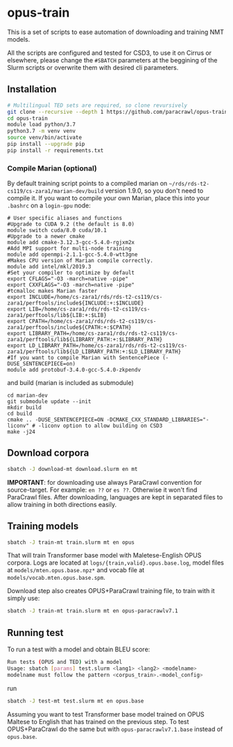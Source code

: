 # opus-train
This is a set of scripts to ease automation of downloading and training NMT models.

All the scripts are configured and tested for CSD3, to use it on Cirrus or elsewhere, please change the `#SBATCH` parameters at the beggining of the Slurm scripts or overwrite them with desired cli parameters.

## Installation
```bash
# Multilingual TED sets are required, so clone revursively
git clone --recursive --depth 1 https://github.com/paracrawl/opus-train
cd opus-train
module load python/3.7
python3.7 -m venv venv
source venv/bin/activate
pip install --upgrade pip
pip install -r requirements.txt
```

### Compile Marian (optional)
By default training script points to a compiled marian on `~/rds/rds-t2-cs119/cs-zara1/marian-dev/build` version 1.9.0, so you don't need to compile it.
If you want to compile your own Marian, place this into your `.bashrc` on a `login-gpu` node:
```
# User specific aliases and functions
#Upgrade to CUDA 9.2 (the default is 8.0)
module switch cuda/8.0 cuda/10.1
#Upgrade to a newer cmake
module add cmake-3.12.3-gcc-5.4.0-rgjxm2x
#Add MPI support for multi-node training
module add openmpi-2.1.1-gcc-5.4.0-wtt3gne
#Makes CPU version of Marian compile correctly.
module add intel/mkl/2019.3
#Set your compiler to optimize by default
export CFLAGS="-O3 -march=native -pipe"
export CXXFLAGS="-O3 -march=native -pipe"
#tcmalloc makes Marian faster
export INCLUDE=/home/cs-zara1/rds/rds-t2-cs119/cs-zara1/perftools/include${INCLUDE:+:$INCLUDE}
export LIB=/home/cs-zara1/rds/rds-t2-cs119/cs-zara1/perftools/lib${LIB:+:$LIB}
export CPATH=/home/cs-zara1/rds/rds-t2-cs119/cs-zara1/perftools/include${CPATH:+:$CPATH}
export LIBRARY_PATH=/home/cs-zara1/rds/rds-t2-cs119/cs-zara1/perftools/lib${LIBRARY_PATH:+:$LIBRARY_PATH}
export LD_LIBRARY_PATH=/home/cs-zara1/rds/rds-t2-cs119/cs-zara1/perftools/lib${LD_LIBRARY_PATH:+:$LD_LIBRARY_PATH}
#If you want to compile Marian with SentencePiece (-DUSE_SENTENCEPIECE=on)
module add protobuf-3.4.0-gcc-5.4.0-zkpendv
```
and build (marian is included as submodule)
```
cd marian-dev
git submodule update --init
mkdir build
cd build
cmake .. -DUSE_SENTENCEPIECE=ON -DCMAKE_CXX_STANDARD_LIBRARIES="-liconv" # -liconv option to allow building on CSD3
make -j24
```

## Download corpora

```bash
sbatch -J download-mt download.slurm en mt
```

**IMPORTANT**: for downloading use always ParaCrawl convention for source-target. For example: `en ??` or `es ??`.
Otherwise it won't find ParaCrawl files.
After downloading, languages are kept in separated files to allow training in both directions easily.

## Training models

```bash
sbatch -J train-mt train.slurm mt en opus
```

That will train Transformer base model with Maletese-English OPUS corpora.
Logs are located at `logs/{train,valid}.opus.base.log`, model files at `models/mten.opus.base.npz*` and vocab file at `models/vocab.mten.opus.base.spm`.

Download step also creates OPUS+ParaCrawl training file, to train with it simply use:
```bash
sbatch -J train-mt train.slurm mt en opus-paracrawlv7.1
```

## Running test
To run a test with a model and obtain BLEU score:
```bash
Run tests (OPUS and TED) with a model
Usage: sbatch [params] test.slurm <lang1> <lang2> <modelname>
modelname must follow the pattern <corpus_train>.<model_config>
```
run
```bash
sbatch -J test-mt test.slurm mt en opus.base
```

Assuming you want to test Transformer base model trained on OPUS Maltese to English that has trained on the previous step.
To test OPUS+ParaCrawl do the same but with `opus-paracrawlv7.1.base` instead of `opus.base`.

